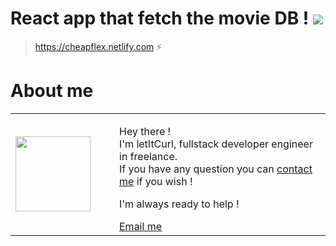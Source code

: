 # React app that fetch the movie DB ! [![](https://img.shields.io/badge/autor-letItCurl-red.svg)](https://www.linkedin.com/in/roland-lopez-developer/?locale=en_US)
> https://cheapflex.netlify.com ⚡️

# About me

<table style="border: none;">
  <tr>
    <td>
      <div style="width: 120px;">
        <img style="width: 120px;" src="https://res.cloudinary.com/duydvdaxd/image/upload/w_120,c_fill,ar_1:1,g_auto/v1587723517/Rodeooo_khmmmu.jpg"/>
    </div>
    </td>
    <td>
      <div style="margin-left: 30px;">
        <p>Hey there !</br>
        I'm letItCurl, fullstack developer engineer in freelance.</br>
        If you have any question you can <a href="https://www.linkedin.com/in/roland-lopez-developer/?locale=en_US">contact me</a> if you wish !</p>
        <p>I'm always ready to help !</p>
        <a href="mailto:rolandlopez.developer@gmail.com?subject=H3y!4r3ù4va1la8le?">Email me</a>
    </div>
    </td>
  </tr>
</table>


